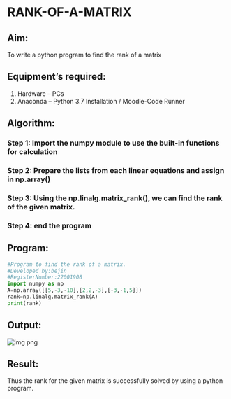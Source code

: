 # RANK-OF-A-MATRIX
## Aim:
To write a python program to find the rank of a matrix
## Equipment’s required:
1. 	Hardware – PCs
2. 	Anaconda – Python 3.7 Installation / Moodle-Code Runner
## Algorithm:
### Step 1: Import the numpy module to use the built-in functions for calculation
### Step 2: Prepare the lists from each linear equations and assign in np.array()
### Step 3: Using the np.linalg.matrix_rank(), we can find the rank of the given matrix.
### Step 4: end the program
## Program:
```python
#Program to find the rank of a matrix.
#Developed by:bejin 
#RegisterNumber:22001908
import numpy as np
A=np.array([[5,-3,-10],[2,2,-3],[-3,-1,5]])
rank=np.linalg.matrix_rank(A)
print(rank)
```
## Output:
![img png](https://user-images.githubusercontent.com/118367518/208673667-43574cf6-431e-4ca4-9fc0-46061545a491.png)

## Result:
Thus the rank for the given matrix is successfully solved by  using a python program.

